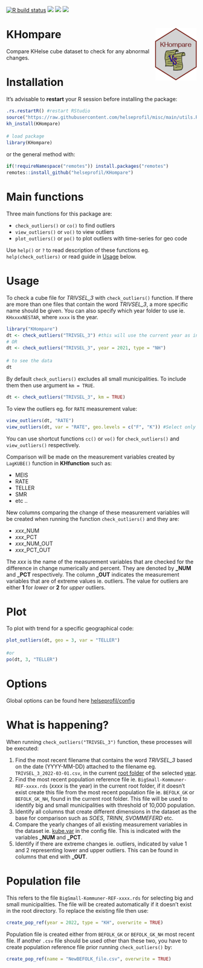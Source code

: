  [![R build
status](https://github.com/helseprofil/KHompare/workflows/R-CMD-check/badge.svg)](https://github.com/helseprofil/KHompare/actions)
[![](https://app.codecov.io/gh/helseprofil/KHompare/branch/main/graph/badge.svg)](https://app.codecov.io/gh/helseprofil/KHompare)
[![](https://img.shields.io/badge/lifecycle-experimental-orange.svg)](https://lifecycle.r-lib.org/articles/stages.html#experimental)
[![](https://img.shields.io/badge/devel%20version-0.3.6-blue.svg)](https://github.com/helseprofil/KHompare)

# KHompare <img src="man/figures/logo.png" align="right" width="110" height="138" />

Compare KHelse cube dataset to check for any abnormal changes.

# Installation

It’s advisable to **restart** your R session before installing the
package:

``` r
.rs.restartR() #restart RStudio
source("https://raw.githubusercontent.com/helseprofil/misc/main/utils.R")
kh_install(KHompare)

# load package
library(KHompare)
```

or the general method with:

``` r
if(!requireNamespace("remotes")) install.packages("remotes")
remotes::install_github("helseprofil/KHompare")
```

# Main functions

Three main functions for this package are:

-   `check_outliers()` or `co()` to find outliers
-   `view_outliers()` or `vo()` to view outliers
-   `plot_outliers()` or `po()` to plot outliers with time-series for
    geo code

Use `help()` or `?` to read description of these functions eg.
`help(check_outliers)` or read guide in [Usage](#usage) below.

# Usage

To check a cube file for *TRIVSEL_3* with `check_outliers()` function.
If there are more than one files that contain the word *TRIVSEL_3*, a
more specific name should be given. You can also specify which year
folder to use ie. `KHxxxxNESTAR`, where `xxxx` is the year.

``` r
library("KHompare")
dt <- check_outliers("TRIVSEL_3") #this will use the current year as in options("kh.year")
# OR
dt <- check_outliers("TRIVSEL_3", year = 2021, type = "NH")

# to see the data
dt
```

By default `check_outliers()` excludes all small municipalities. To
include them then use argument `km = TRUE`.

``` r
dt <- check_outliers("TRIVSEL_3", km = TRUE)
```

To view the outliers eg. for `RATE` measurement value:

``` r
view_outliers(dt, "RATE")
view_outliers(dt, var = "RATE", geo.levels = c("F", "K")) #Select only Fylke and big Kommune
```

You can use shortcut functions `cc()` or `vo()` for `check_outliers()`
and `view_outliers()` respectively.

Comparison will be made on the measurement variables created by
`LagKUBE()` function in **KHfunction** such as:

-   MEIS
-   RATE
-   TELLER
-   SMR
-   etc ..

New columns comparing the change of these measurement variables will be
created when running the function `check_outliers()` and they are:

-   *xxx*\_NUM
-   *xxx*\_PCT
-   *xxx*\_NUM_OUT
-   *xxx*\_PCT_OUT

The *xxx* is the name of the measurement variables that are checked for
the difference in change numerically and percent. They are denoted by
**\_NUM** and **\_PCT** respectively. The column **\_OUT** indicates the
measurement variables that are of extreme values ie. outliers. The value
for outliers are either **1** for *lower* or **2** for *upper* outliers.

# Plot

To plot with trend for a specific geographical code:

``` r
plot_outliers(dt, geo = 3, var = "TELLER")

#or
po(dt, 3, "TELLER")
```

# Options

Global options can be found here
[helseprofil/config](https://github.com/helseprofil/config/blob/main/config-khompare.yml)

# What is happening?

When running `check_outliers("TRIVSEL_3")` function, these processes
will be executed:

1.  Find the most recent filename that contains the word *TRIVSEL_3*
    based on the date (YYYY-MM-DD) attached to the filename eg.
    `TRIVSEL_3_2022-03-01.csv`, in the current [root
    folder](https://github.com/helseprofil/config/blob/main/config-khompare.yml#L12)
    of the selected
    [year](https://github.com/helseprofil/config/blob/main/config-khompare.yml#L3).
2.  Find the most recent population reference file ie.
    `BigSmall-Kommuner-REF-xxxx.rds` (*xxxx* is the year) in the current
    root folder, if it doesn’t exist create this file from the most
    recent population file ie. `BEFOLK_GK` or `BEFOLK_GK_NH`, found in
    the current root folder. This file will be used to identify big and
    small municipalities with threshold of 10,000 population.
3.  Identify all columns that create different dimensions in the dataset
    as the base for comparison such as *SOES*, *TRINN*, *SVOMMEFERD*
    etc.
4.  Compare the yearly changes of all existing measurement variables in
    the dataset ie.
    [kube.var](https://github.com/helseprofil/config/blob/main/config-khompare.yml#L23)
    in the config file. This is indicated with the variables **\_NUM**
    and **\_PCT**.
5.  Identify if there are extreme changes ie. outliers, indicated by
    value 1 and 2 representing lower and upper outliers. This can be
    found in columns that end with **\_OUT**.

# Population file

This refers to the file `BigSmall-Kommuner-REF-xxxx.rds` for selecting
big and small municipalities. The file will be created automatically if
it doesn’t exist in the root directory. To replace the existing file
then use:

``` r
create_pop_ref(year = 2022, type = "KH", overwrite = TRUE)
```

Population file is created either from `BEFOLK_GK` or `BEFOLK_GK_NH`
most recent file. If another `.csv` file should be used other than these
two, you have to create population reference file prior running
`check_outliers()` by:

``` r
create_pop_ref(name = "NewBEFOLK_file.csv", overwrite = TRUE)
```
